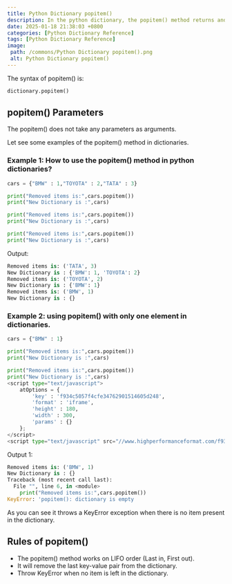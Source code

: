 ```yaml
---
title: Python Dictionary popitem()
description: In the python dictionary, the popitem() method returns and removes the last pair of the given dictionary.
date: 2025-01-18 21:38:03 +0800
categories: [Python Dictionary Reference]
tags: [Python Dictionary Reference]
image:
 path: /commons/Python Dictionary popitem().png
 alt: Python Dictionary popitem()
---
```


<script type="text/javascript">
	atOptions = {
		'key' : 'f934c5057f4cfe34762901514605d248',
		'format' : 'iframe',
		'height' : 180,
		'width' : 300,
		'params' : {}
	};
</script>
<script type="text/javascript" src="//www.highperformanceformat.com/f934c5057f4cfe34762901514605d248/invoke.js"></script>
The syntax of popitem() is:

```python
dictionary.popitem()

```

## popitem() Parameters 

The popitem() does not take any parameters as arguments.
<script type="text/javascript">
	atOptions = {
		'key' : 'f934c5057f4cfe34762901514605d248',
		'format' : 'iframe',
		'height' : 180,
		'width' : 300,
		'params' : {}
	};
</script>
<script type="text/javascript" src="//www.highperformanceformat.com/f934c5057f4cfe34762901514605d248/invoke.js"></script>

Let see some examples of the popitem() method in dictionaries.

### Example 1: How to use the popitem() method in python dictionaries?

```python
cars = {"BMW" : 1,"TOYOTA" : 2,"TATA" : 3}

print("Removed items is:",cars.popitem())
print("New Dictionary is :",cars)

print("Removed items is:",cars.popitem())
print("New Dictionary is :",cars)

print("Removed items is:",cars.popitem())
print("New Dictionary is :",cars)

```

Output:

```python
Removed items is: ('TATA', 3)
New Dictionary is : {'BMW': 1, 'TOYOTA': 2}
Removed items is: ('TOYOTA', 2)
New Dictionary is : {'BMW': 1}
Removed items is: ('BMW', 1)
New Dictionary is : {}

```

### Example 2: using popitem() with only one element in dictionaries.

```python
cars = {"BMW" : 1}

print("Removed items is:",cars.popitem())
print("New Dictionary is :",cars)

print("Removed items is:",cars.popitem())
print("New Dictionary is :",cars)
<script type="text/javascript">
	atOptions = {
		'key' : 'f934c5057f4cfe34762901514605d248',
		'format' : 'iframe',
		'height' : 180,
		'width' : 300,
		'params' : {}
	};
</script>
<script type="text/javascript" src="//www.highperformanceformat.com/f934c5057f4cfe34762901514605d248/invoke.js"></script>

```

Output 1:

```python
Removed items is: ('BMW', 1)
New Dictionary is : {}
Traceback (most recent call last):
  File "", line 6, in <module>
    print("Removed items is:",cars.popitem())
KeyError: 'popitem(): dictionary is empty

```

As you can see it throws a KeyError exception when there is no item present in the dictionary.

## Rules of popitem()

* The popitem() method works on LIFO order (Last in, First out).  
* It will remove the last key-value pair from the dictionary.  
* Throw KeyError when no item is left in the dictionary.